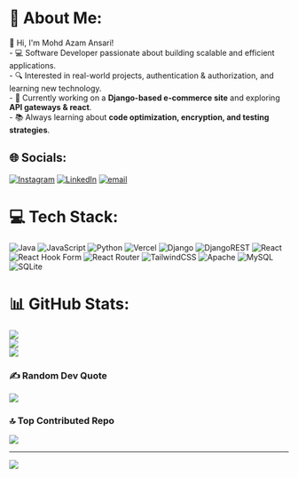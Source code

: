 # 💫 About Me:
👋 Hi, I'm Mohd Azam Ansari!<br>- 💻 Software Developer passionate about building scalable and efficient applications.  <br>- 🔍 Interested in real-world projects, authentication & authorization, and learning new technology.  <br>- 🎯 Currently working on a **Django-based e-commerce site** and exploring **API gateways & react**.  <br>- 📚 Always learning about **code optimization, encryption, and testing strategies**. 


## 🌐 Socials:
[![Instagram](https://img.shields.io/badge/Instagram-%23E4405F.svg?logo=Instagram&logoColor=white)](https://instagram.com/https://www.instagram.com/ansariazam010/?hl=en) [![LinkedIn](https://img.shields.io/badge/LinkedIn-%230077B5.svg?logo=linkedin&logoColor=white)](https://linkedin.com/in/https://www.linkedin.com/in/mohd-azam-ansari-206599248/) [![email](https://img.shields.io/badge/Email-D14836?logo=gmail&logoColor=white)](mailto:azamansari20may2004@gmail.com) 

# 💻 Tech Stack:
![Java](https://img.shields.io/badge/java-%23ED8B00.svg?style=for-the-badge&logo=openjdk&logoColor=white) ![JavaScript](https://img.shields.io/badge/javascript-%23323330.svg?style=for-the-badge&logo=javascript&logoColor=%23F7DF1E) ![Python](https://img.shields.io/badge/python-3670A0?style=for-the-badge&logo=python&logoColor=ffdd54) ![Vercel](https://img.shields.io/badge/vercel-%23000000.svg?style=for-the-badge&logo=vercel&logoColor=white) ![Django](https://img.shields.io/badge/django-%23092E20.svg?style=for-the-badge&logo=django&logoColor=white) ![DjangoREST](https://img.shields.io/badge/DJANGO-REST-ff1709?style=for-the-badge&logo=django&logoColor=white&color=ff1709&labelColor=gray) ![React](https://img.shields.io/badge/react-%2320232a.svg?style=for-the-badge&logo=react&logoColor=%2361DAFB) ![React Hook Form](https://img.shields.io/badge/React%20Hook%20Form-%23EC5990.svg?style=for-the-badge&logo=reacthookform&logoColor=white) ![React Router](https://img.shields.io/badge/React_Router-CA4245?style=for-the-badge&logo=react-router&logoColor=white) ![TailwindCSS](https://img.shields.io/badge/tailwindcss-%2338B2AC.svg?style=for-the-badge&logo=tailwind-css&logoColor=white) ![Apache](https://img.shields.io/badge/apache-%23D42029.svg?style=for-the-badge&logo=apache&logoColor=white) ![MySQL](https://img.shields.io/badge/mysql-4479A1.svg?style=for-the-badge&logo=mysql&logoColor=white) ![SQLite](https://img.shields.io/badge/sqlite-%2307405e.svg?style=for-the-badge&logo=sqlite&logoColor=white)
# 📊 GitHub Stats:
![](https://github-readme-stats.vercel.app/api?username=ansari1261130&theme=dark&hide_border=false&include_all_commits=false&count_private=false)<br/>
![](https://github-readme-streak-stats.herokuapp.com/?user=ansari1261130&theme=dark&hide_border=false)<br/>
![](https://github-readme-stats.vercel.app/api/top-langs/?username=ansari1261130&theme=dark&hide_border=false&include_all_commits=false&count_private=false&layout=compact)

### ✍️ Random Dev Quote
![](https://quotes-github-readme.vercel.app/api?type=horizontal&theme=radical)

### 🔝 Top Contributed Repo
![](https://github-contributor-stats.vercel.app/api?username=ansari1261130&limit=5&theme=dark&combine_all_yearly_contributions=true)

---
[![](https://visitcount.itsvg.in/api?id=ansari1261130&icon=2&color=0)](https://visitcount.itsvg.in)

<!-- Proudly created with GPRM ( https://gprm.itsvg.in ) -->
